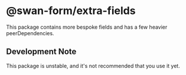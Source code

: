 # @swan-form/extra-fields

This package contains more bespoke fields and has a few heavier peerDependencies.

## Development Note

This package is unstable, and it's not recommended that you use it yet.
